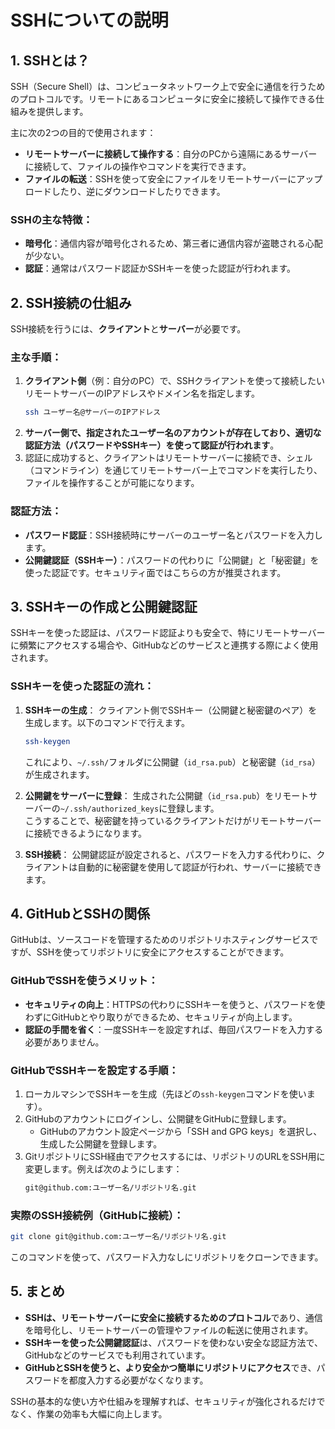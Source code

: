 # SSHについての説明

## 1. SSHとは？
SSH（Secure Shell）は、コンピュータネットワーク上で安全に通信を行うためのプロトコルです。リモートにあるコンピュータに安全に接続して操作できる仕組みを提供します。

主に次の2つの目的で使用されます：
- **リモートサーバーに接続して操作する**：自分のPCから遠隔にあるサーバーに接続して、ファイルの操作やコマンドを実行できます。
- **ファイルの転送**：SSHを使って安全にファイルをリモートサーバーにアップロードしたり、逆にダウンロードしたりできます。

### SSHの主な特徴：
- **暗号化**：通信内容が暗号化されるため、第三者に通信内容が盗聴される心配が少ない。
- **認証**：通常はパスワード認証かSSHキーを使った認証が行われます。

## 2. SSH接続の仕組み

SSH接続を行うには、**クライアント**と**サーバー**が必要です。

### 主な手順：
1. **クライアント側**（例：自分のPC）で、SSHクライアントを使って接続したいリモートサーバーのIPアドレスやドメイン名を指定します。
   ```bash
   ssh ユーザー名@サーバーのIPアドレス
   ```
2. **サーバー側で、指定されたユーザー名のアカウントが存在しており、適切な認証方法（パスワードやSSHキー）を使って認証が行われます**。
3. 認証に成功すると、クライアントはリモートサーバーに接続でき、シェル（コマンドライン）を通じてリモートサーバー上でコマンドを実行したり、ファイルを操作することが可能になります。

### 認証方法：
- **パスワード認証**：SSH接続時にサーバーのユーザー名とパスワードを入力します。
- **公開鍵認証（SSHキー）**：パスワードの代わりに「公開鍵」と「秘密鍵」を使った認証です。セキュリティ面ではこちらの方が推奨されます。

## 3. SSHキーの作成と公開鍵認証

SSHキーを使った認証は、パスワード認証よりも安全で、特にリモートサーバーに頻繁にアクセスする場合や、GitHubなどのサービスと連携する際によく使用されます。

### SSHキーを使った認証の流れ：
1. **SSHキーの生成**：
   クライアント側でSSHキー（公開鍵と秘密鍵のペア）を生成します。以下のコマンドで行えます。
   ```bash
   ssh-keygen
   ```
   これにより、`~/.ssh/`フォルダに公開鍵（`id_rsa.pub`）と秘密鍵（`id_rsa`）が生成されます。

2. **公開鍵をサーバーに登録**：
   生成された公開鍵（`id_rsa.pub`）をリモートサーバーの`~/.ssh/authorized_keys`に登録します。  
   こうすることで、秘密鍵を持っているクライアントだけがリモートサーバーに接続できるようになります。

3. **SSH接続**：
   公開鍵認証が設定されると、パスワードを入力する代わりに、クライアントは自動的に秘密鍵を使用して認証が行われ、サーバーに接続できます。

## 4. GitHubとSSHの関係

GitHubは、ソースコードを管理するためのリポジトリホスティングサービスですが、SSHを使ってリポジトリに安全にアクセスすることができます。

### GitHubでSSHを使うメリット：
- **セキュリティの向上**：HTTPSの代わりにSSHキーを使うと、パスワードを使わずにGitHubとやり取りができるため、セキュリティが向上します。
- **認証の手間を省く**：一度SSHキーを設定すれば、毎回パスワードを入力する必要がありません。

### GitHubでSSHキーを設定する手順：
1. ローカルマシンでSSHキーを生成（先ほどの`ssh-keygen`コマンドを使います）。
2. GitHubのアカウントにログインし、公開鍵をGitHubに登録します。
   - GitHubのアカウント設定ページから「SSH and GPG keys」を選択し、生成した公開鍵を登録します。
3. GitリポジトリにSSH経由でアクセスするには、リポジトリのURLをSSH用に変更します。例えば次のようにします：
   ```bash
   git@github.com:ユーザー名/リポジトリ名.git
### 実際のSSH接続例（GitHubに接続）：
```bash
git clone git@github.com:ユーザー名/リポジトリ名.git
```
このコマンドを使って、パスワード入力なしにリポジトリをクローンできます。

## 5. まとめ

- **SSHは、リモートサーバーに安全に接続するためのプロトコル**であり、通信を暗号化し、リモートサーバーの管理やファイルの転送に使用されます。
- **SSHキーを使った公開鍵認証**は、パスワードを使わない安全な認証方法で、GitHubなどのサービスでも利用されています。
- **GitHubとSSHを使うと、より安全かつ簡単にリポジトリにアクセス**でき、パスワードを都度入力する必要がなくなります。

SSHの基本的な使い方や仕組みを理解すれば、セキュリティが強化されるだけでなく、作業の効率も大幅に向上します。


